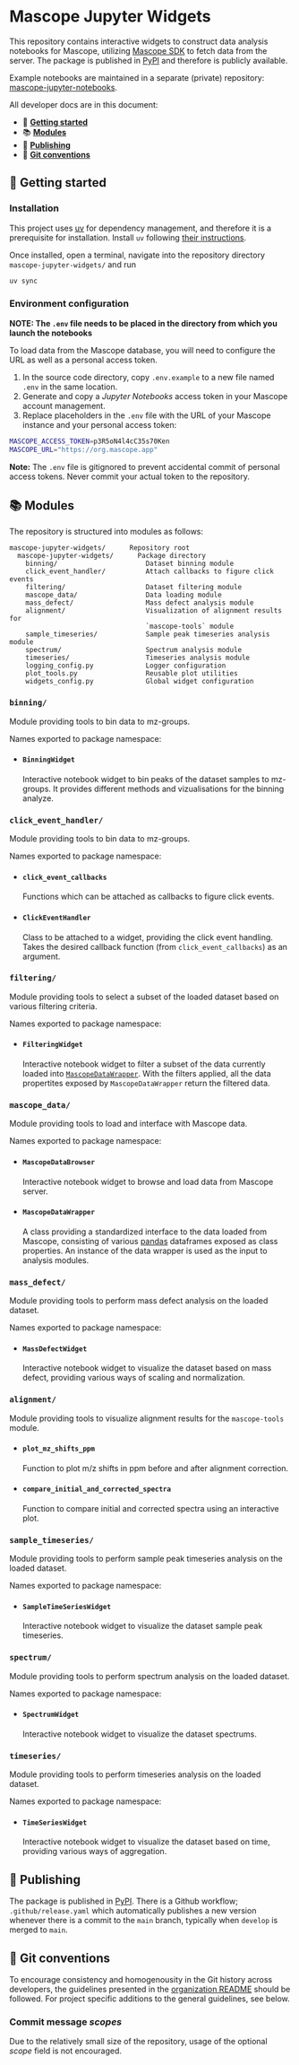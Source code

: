 # Mascope Jupyter Widgets

This repository contains interactive widgets to construct data analysis notebooks for Mascope, utilizing [Mascope SDK](https://pypi.org/project/mascope_sdk/) to fetch data from the server. The package is published in [PyPI](https://pypi.org/project/mascope-jupyter-widgets/) and therefore is publicly available.

Example notebooks are maintained in a separate (private) repository: [mascope-jupyter-notebooks](https://github.com/Karsa-Oy/mascope-jupyter-notebooks).

All developer docs are in this document:

- 🚀 **[Getting started](#🚀-getting-started)**
- 📚 **[Modules](#📚-modules)**
- 📡 **[Publishing](#📡-publishing)**
- 📝 **[Git conventions](#📝-git-conventions)**

## 🚀 Getting started

### Installation

This project uses [uv](https://docs.astral.sh/uv/) for dependency management, and therefore it is a prerequisite for installation. Install `uv` following [their instructions](https://docs.astral.sh/uv/getting-started/installation/).

Once installed, open a terminal, navigate into the repository directory `mascope-jupyter-widgets/` and run

```sh
uv sync
```

### Environment configuration

**NOTE: The `.env` file needs to be placed in the directory from which you launch the notebooks**

To load data from the Mascope database, you will need to configure the URL as well as a personal access token.

1. In the source code directory, copy `.env.example` to a new file named `.env` in the same location.
2. Generate and copy a _Jupyter Notebooks_ access token in your Mascope account management.
3. Replace placeholders in the `.env` file with the URL of your Mascope instance and your personal access token:

```sh
MASCOPE_ACCESS_TOKEN=p3R5oN4l4cC35s70Ken
MASCOPE_URL="https://org.mascope.app"
```

**Note:** The `.env` file is gitignored to prevent accidental commit of personal access tokens. Never commit your actual token to the repository.

## 📚 Modules

The repository is structured into modules as follows:

```
mascope-jupyter-widgets/      Repository root
  mascope-jupyter-widgets/      Package directory
    binning/                      Dataset binning module
    click_event_handler/          Attach callbacks to figure click events
    filtering/                    Dataset filtering module
    mascope_data/                 Data loading module
    mass_defect/                  Mass defect analysis module
    alignment/                    Visualization of alignment results for
                                  `mascope-tools` module
    sample_timeseries/            Sample peak timeseries analysis module
    spectrum/                     Spectrum analysis module
    timeseries/                   Timeseries analysis module
    logging_config.py             Logger configuration
    plot_tools.py                 Reusable plot utilities
    widgets_config.py             Global widget configuration
```

### `binning/`

Module providing tools to bin data to mz-groups.

Names exported to package namespace:

- #### `BinningWidget`

  Interactive notebook widget to bin peaks of the dataset samples to mz-groups. It provides different methods and vizualisations for the binning analyze.

### `click_event_handler/`

Module providing tools to bin data to mz-groups.

Names exported to package namespace:

- #### `click_event_callbacks`

  Functions which can be attached as callbacks to figure click events.

- #### `ClickEventHandler`

  Class to be attached to a widget, providing the click event handling. Takes the desired callback function (from `click_event_callbacks`) as an argument.

### `filtering/`

Module providing tools to select a subset of the loaded dataset based on various filtering criteria.

Names exported to package namespace:

- #### `FilteringWidget`

  Interactive notebook widget to filter a subset of the data currently loaded into [`MascopeDataWrapper`](#mascopedatawrapper). With the filters applied, all the data propertites exposed by `MascopeDataWrapper` return the filtered data.

### `mascope_data/`

Module providing tools to load and interface with Mascope data.

Names exported to package namespace:

- #### `MascopeDataBrowser`

  Interactive notebook widget to browse and load data from Mascope server.

- #### `MascopeDataWrapper`

  A class providing a standardized interface to the data loaded from Mascope, consisting of various [pandas](https://pandas.pydata.org/docs/index.html) dataframes exposed as class properties. An instance of the data wrapper is used as the input to analysis modules.

### `mass_defect/`

Module providing tools to perform mass defect analysis on the loaded dataset.

Names exported to package namespace:

- #### `MassDefectWidget`

  Interactive notebook widget to visualize the dataset based on mass defect, providing various ways of scaling and normalization.

### `alignment/`

Module providing tools to visualize alignment results for the `mascope-tools` module.

- #### `plot_mz_shifts_ppm`
  Function to plot m/z shifts in ppm before and after alignment correction.
- #### `compare_initial_and_corrected_spectra`
  Function to compare initial and corrected spectra using an interactive plot.

### `sample_timeseries/`

Module providing tools to perform sample peak timeseries analysis on the loaded dataset.

Names exported to package namespace:

- #### `SampleTimeSeriesWidget`

  Interactive notebook widget to visualize the dataset sample peak timeseries.

### `spectrum/`

Module providing tools to perform spectrum analysis on the loaded dataset.

Names exported to package namespace:

- #### `SpectrumWidget`

  Interactive notebook widget to visualize the dataset spectrums.

### `timeseries/`

Module providing tools to perform timeseries analysis on the loaded dataset.

Names exported to package namespace:

- #### `TimeSeriesWidget`

  Interactive notebook widget to visualize the dataset based on time, providing various ways of aggregation.

## 📡 Publishing

The package is published in [PyPI](https://pypi.org/project/mascope-jupyter-widgets/). There is a Github workflow; `.github/release.yaml` which automatically publishes a new version whenever there is a commit to the `main` branch, typically when `develop` is merged to `main`.

## 📝 Git conventions

To encourage consistency and homogenousity in the Git history across developers, the guidelines presented in the [organization README](https://github.com/karsa-oy) should be followed. For project specific additions to the general guidelines, see below.

### Commit message _scopes_

Due to the relatively small size of the repository, usage of the optional _scope_ field is not encouraged.
